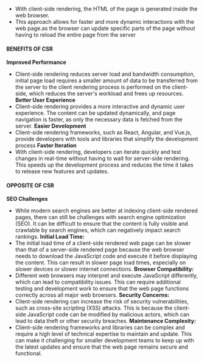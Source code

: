 * With client-side rendering, the HTML of the page is generated inside the web browser. 
* This approach allows for faster and more dynamic interactions with the web page.as the browser can update specific parts of the page without having to reload the entire page from the server

#### BENEFITS OF CSR
**Improved Performance**
* Client-side rendering reduces server load and bandwidth consumption, initial page load requires a smaller amount of data to be transferred from the server to the client rendering process is performed on the client-side, which reduces the server's workload and frees up resources.
**Better User Experience** 
* Client-side rendering provides a more interactive and dynamic user experience. The content can be updated dynamically, and page navigation is faster, as only the necessary data is fetched from the server.
**Easier Development** 
* Client-side rendering frameworks, such as React, Angular, and Vue.js, provide developers with tools and libraries that simplify the development process
**Faster Iteration** 
* With client-side rendering, developers can iterate quickly and test changes in real-time without having to wait for server-side rendering. This speeds up the development process and reduces the time it takes to release new features and updates.

#### OPPOSITE OF CSR 
**SEO Challenges**
* While modern search engines are better at indexing client-side rendered pages, there can still be challenges with search engine optimization (SEO). It can be difficult to ensure that the content is fully visible and crawlable by search engines, which can negatively impact search rankings. 
**Initial Load Time:** 
* The initial load time of a client-side rendered web page can be slower than that of a server-side rendered page because the web browser needs to download the JavaScript code and execute it before displaying the content. This can result in slower page load times, especially on slower devices or slower internet connections.
**Browser Compatibility:** 
* Different web browsers may interpret and execute JavaScript differently, which can lead to compatibility issues. This can require additional testing and development work to ensure that the web page functions correctly across all major web browsers.
**Security Concerns:**
* Client-side rendering can increase the risk of security vulnerabilities, such as cross-site scripting (XSS) attacks. This is because the client-side JavaScript code can be modified by malicious actors, which can lead to data theft or other security breaches. 
**Maintenance Complexity:** 
* Client-side rendering frameworks and libraries can be complex and require a high level of technical expertise to maintain and update. This can make it challenging for smaller development teams to keep up with the latest updates and ensure that the web page remains secure and functional.
